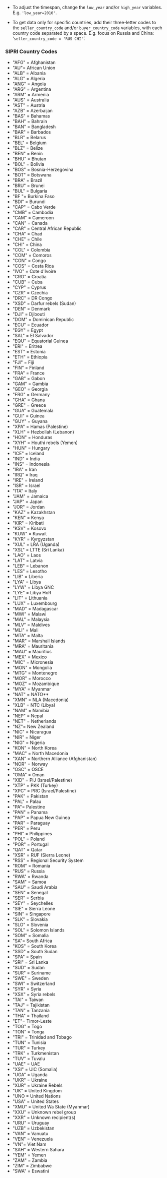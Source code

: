 * To adjust the timespan, change the `low_year` and/or `high_year` variables. E.g. `'low_year=2010'`.

* To get data only for specific countries, add their three-letter codes to the `seller_country_code` and/or `buyer_country_code` variables, with each country code separated by a space. E.g. focus on Russia and China: ‘`seller_country_code = 'RUS CHI'`’.



### SIPRI Country Codes ###
-	"AFG" = Afghanistan
-	"AU"= African Union
-	"ALB" = Albania
-	"ALG" = Algeria
-	"ANG" = Angola
-	"ARG" = Argentina
-	"ARM" = Armenia
-	"AUS" = Australia
-	"AST" = Austria
-	"AZB" = Azerbaijan
-	"BAS" = Bahamas
-	"BAH" = Bahrain
-	"BAN" = Bangladesh
-	"BAR" = Barbados
-	"BLR" = Belarus
-	"BEL" = Belgium
-	"BLZ" = Belize
-	"BEN" = Benin
-	"BHU" = Bhutan
-	"BOL" = Bolivia
-	"BOS" = Bosnia-Herzegovina
-	"BOT" = Botswana
-	"BRA" = Brazil
-	"BRU" = Brunei
-	"BUL" = Bulgaria
-	"BF "= Burkina Faso
-	"BDI" = Burundi
-	"CAP" = Cabo Verde
-	"CMB" = Cambodia
-	"CAM" = Cameroon
-	"CAN" = Canada
-	"CAR" = Central African Republic
-	"CHA" = Chad
-	"CHE" = Chile
-	"CHI" = China
-	"COL" = Colombia
-	"COM" = Comoros
-	"CON" = Congo
-	"COS" = Costa Rica
-	"IVO" = Cote d'Ivoire
-	"CRO" = Croatia
-	"CUB" = Cuba
-	"CYP" = Cyprus
-	"CZR" = Czechia
-	"DRC" = DR Congo
-	"XSD" = Darfur rebels (Sudan)
-	"DEN" = Denmark
-	"DJI" = Djibouti
-	"DOM" = Dominican Republic
-	"ECU" = Ecuador
-	"EGY" = Egypt
-	"SAL" = El Salvador
-	"EQU" = Equatorial Guinea
-	"ERI" = Eritrea
-	"EST" = Estonia
-	"ETH" = Ethiopia
-	"FJI" = Fiji
-	"FIN" = Finland
-	"FRA" = France
-	"GAB" = Gabon
-	"GAM" = Gambia
-	"GEO" = Georgia
-	"FRG" = Germany
-	"GHA" = Ghana
-	"GRE" = Greece
-	"GUA" = Guatemala
-	"GUI" = Guinea
-	"GUY" = Guyana
-	"XPA" = Hamas (Palestine)
-	"XLH" = Hezbollah (Lebanon)
-	"HON" = Honduras
-	"XYH" = Houthi rebels (Yemen)
-	"HUN" = Hungary
-	"ICE" = Iceland
-	"IND" = India
-	"INS" = Indonesia
-	"IRA" = Iran
-	"IRQ" = Iraq
-	"IRE" = Ireland
-	"ISR" = Israel
-	"ITA" = Italy
-	"JAM" = Jamaica
-	"JAP" = Japan
-	"JOR" = Jordan
-	"KAZ" = Kazakhstan
-	"KEN" = Kenya
-	"KIR" = Kiribati
-	"KSV" = Kosovo
-	"KUW" = Kuwait
-	"KYR" = Kyrgyzstan
-	"XUL" = LRA (Uganda)
-	"XSL" = LTTE (Sri Lanka)
-	"LAO" = Laos
-	"LAT" = Latvia
-	"LEB" = Lebanon
-	"LES" = Lesotho
-	"LIB" = Liberia
-	"LYA" = Libya
-	"LYW" = Libya GNC
-	"LYE" = Libya HoR
-	"LIT" = Lithuania
-	"LUX" = Luxembourg
-	"MAD" = Madagascar
-	"MWI" = Malawi
-	"MAL" = Malaysia
-	"MLV" = Maldives
-	"MLI" = Mali
-	"MTA" = Malta
-	"MAR" = Marshall Islands
-	"MRA" = Mauritania
-	"MAU" = Mauritius
-	"MEX" = Mexico
-	"MIC" = Micronesia
-	"MON" = Mongolia
-	"MTG" = Montenegro
-	"MOR" = Morocco
-	"MOZ" = Mozambique
-	"MYA" = Myanmar
-	"NAT" = NATO**
-	"XMN" = NLA (Macedonia)
-	"XLB" = NTC (Libya)
-	"NAM" = Namibia
-	"NEP" = Nepal
-	"NET" = Netherlands
-	"NZ"= New Zealand
-	"NIC" = Nicaragua
-	"NIR" = Niger
-	"NIG" = Nigeria
-	"KON" = North Korea
-	"MAC" = North Macedonia
-	"XAN" = Northern Alliance (Afghanistan)
-	"NOR" = Norway
-	"OSC" = OSCE
-	"OMA" = Oman
-	"XID" = PIJ (Israel/Palestine)
-	"XTP" = PKK (Turkey)
-	"XPC" = PRC (Israel/Palestine)
-	"PAK" = Pakistan
-	"PAL" = Palau
-	"PA"= Palestine
-	"PAN" = Panama
-	"PAP" = Papua New Guinea
-	"PAR" = Paraguay
-	"PER" = Peru
-	"PHI" = Philippines
-	"POL" = Poland
-	"POR" = Portugal
-	"QAT" = Qatar
-	"XSR" = RUF (Sierra Leone)
-	"RSS" = Regional Security System
-	"ROM" = Romania
-	"RUS" = Russia
-	"RWA" = Rwanda
-	"SAM" = Samoa
-	"SAU" = Saudi Arabia
-	"SEN" = Senegal
-	"SER" = Serbia
-	"SEY" = Seychelles
-	"SIE" = Sierra Leone
-	"SIN" = Singapore
-	"SLK" = Slovakia
-	"SLO" = Slovenia
-	"SOL" = Solomon Islands
-	"SOM" = Somalia
-	"SA"= South Africa
-	"KOS" = South Korea
-	"SSD" = South Sudan
-	"SPA" = Spain
-	"SRI" = Sri Lanka
-	"SUD" = Sudan
-	"SUR" = Suriname
-	"SWE" = Sweden
-	"SWI" = Switzerland
-	"SYR" = Syria
-	"XSX" = Syria rebels
-	"TAI" = Taiwan
-	"TAJ" = Tajikistan
-	"TAN" = Tanzania
-	"THA" = Thailand
-	"ET"= Timor-Leste
-	"TOG" = Togo
-	"TON" = Tonga
-	"TRI" = Trinidad and Tobago
-	"TUN" = Tunisia
-	"TUR" = Turkey
-	"TRK" = Turkmenistan
-	"TUV" = Tuvalu
-	"UAE" = UAE
-	"XSI" = UIC (Somalia)
-	"UGA" = Uganda
-	"UKR" = Ukraine
-	"XUR" = Ukraine Rebels
-	"UK" = United Kingdom
-	"UNO = United Nations
-	"USA" = United States
-	"XMU" = United Wa State (Myanmar)
-	"XXU" = Unknown rebel group
-	"XXR" = Unknown recipient(s)
-	"URU" = Uruguay
-	"UZB" = Uzbekistan
-	"VAN" = Vanuatu
-	"VEN" = Venezuela
-	"VN"= Viet Nam
-	"SAH" = Western Sahara
-	"YEM" = Yemen
-	"ZAM" = Zambia
-	"ZIM" = Zimbabwe
-	"SWA" = Eswatini

